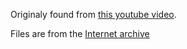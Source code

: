Originaly found from [this youtube video](https://www.youtube.com/watch?v=gHQYYh7J1O4). 

Files are from the [Internet archive](https://archive.org/download/tracker-music-playlist-from-1999)